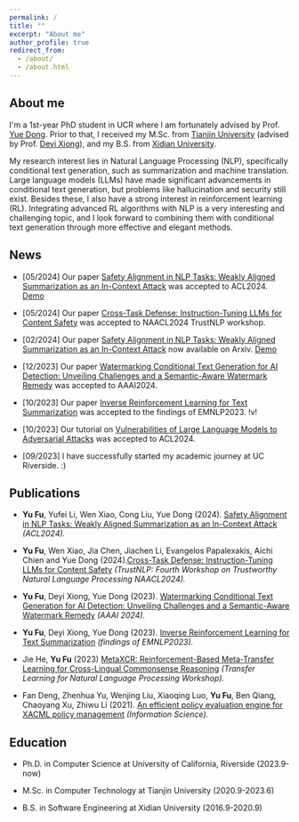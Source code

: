 ```yaml
---
permalink: /
title: ""
excerpt: "About me"
author_profile: true
redirect_from: 
  - /about/
  - /about.html
---
```


## About me

I'm a 1st-year PhD student in UCR where I am fortunately advised by Prof. [Yue Dong](https://yuedong.netlify.app/). Prior to that, I received my M.Sc. from [Tianjin University](http://www.tju.edu.cn/) (advised by Prof. [Deyi Xiong](https://dyxiong.github.io/)), and my B.S. from [Xidian University](https://www.xidian.edu.cn/).

My research interest lies in Natural Language Processing (NLP), specifically conditional text generation, such as summarization and machine translation. Large language models (LLMs) have made significant advancements in conditional text generation, but problems like hallucination and security still exist. Besides these, I also have a strong interest in reinforcement learning (RL). Integrating advanced RL algorithms with NLP is a very interesting and challenging topic, and I look forward to combining them with conditional text generation through more effective and elegant methods.

## News

+ [05/2024] Our paper [Safety Alignment in NLP Tasks: Weakly Aligned Summarization as an In-Context Attack](https://arxiv.org/abs/2312.06924) was accepted to ACL2024. [Demo](https://fyyfu.github.io/SafetyAlignNLP/)

+ [05/2024] Our paper [Cross-Task Defense: Instruction-Tuning LLMs for Content Safety](https://arxiv.org/abs/2405.15202) was accepted to NAACL2024 TrustNLP workshop.

+ [02/2024] Our paper [Safety Alignment in NLP Tasks: Weakly Aligned Summarization as an In-Context Attack](https://arxiv.org/abs/2312.06924) now available on Arxiv. [Demo](https://fyyfu.github.io/SafetyAlignNLP/)
+ [12/2023] Our paper [Watermarking Conditional Text Generation for AI Detection: Unveiling Challenges and a Semantic-Aware Watermark Remedy](https://arxiv.org/abs/2307.13808) was accepted to AAAI2024.

+ [10/2023] Our paper [Inverse Reinforcement Learning for Text Summarization](https://arxiv.org/abs/2212.09917) was accepted to the findings of EMNLP2023. !v!

+ [10/2023] Our tutorial on [Vulnerabilities of Large Language Models to Adversarial Attacks](https://llm-vulnerability.github.io/) was accepted to ACL2024.

+ [09/2023] I have successfully started my academic journey at UC Riverside. :)

## Publications

+ **Yu Fu**, Yufei Li, Wen Xiao, Cong Liu, Yue Dong (2024). [Safety Alignment in NLP Tasks: Weakly Aligned Summarization as an In-Context Attack](https://arxiv.org/abs/2312.06924) *(ACL2024).*

+ **Yu Fu**, Wen Xiao, Jia Chen, Jiachen Li, Evangelos Papalexakis, Aichi Chien and Yue Dong (2024).[Cross-Task Defense: Instruction-Tuning LLMs for Content Safety](https://arxiv.org/abs/2405.15202) *(TrustNLP: Fourth Workshop on Trustworthy Natural Language Processing NAACL2024).*

+ **Yu Fu**, Deyi Xiong, Yue Dong (2023). [Watermarking Conditional Text Generation for AI Detection: Unveiling Challenges and a Semantic-Aware Watermark Remedy](https://arxiv.org/abs/2307.13808) *(AAAI 2024).*
+ **Yu Fu**, Deyi Xiong, Yue Dong (2023). [Inverse Reinforcement Learning for Text Summarization](https://arxiv.org/abs/2212.09917) *(findings of EMNLP2023).*
+ Jie He, **Yu Fu** (2023) [MetaXCR: Reinforcement-Based Meta-Transfer Learning for Cross-Lingual Commonsense Reasoning](https://proceedings.mlr.press/v203/he23a/he23a.pdf) *(Transfer Learning for Natural Language Processing Workshop).*
+ Fan Deng, Zhenhua Yu, Wenjing Liu, Xiaoqing Luo, **Yu Fu**, Ben Qiang, Chaoyang Xu, Zhiwu Li (2021). [An efficient policy evaluation engine for XACML policy management](https://www.sciencedirect.com/science/article/pii/S0020025520308148) *(Information Science).*

## Education

+ Ph.D. in Computer Science at University of California, Riverside (2023.9-now)

+ M.Sc. in Computer Technology at Tianjin University (2020.9-2023.6)

+ B.S. in Software Engineering at Xidian University (2016.9-2020.9)